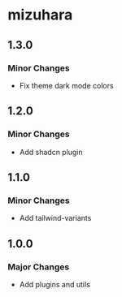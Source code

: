 # mizuhara

## 1.3.0

### Minor Changes

- Fix theme dark mode colors

## 1.2.0

### Minor Changes

- Add shadcn plugin

## 1.1.0

### Minor Changes

- Add tailwind-variants

## 1.0.0

### Major Changes

- Add plugins and utils
